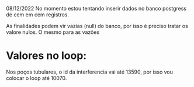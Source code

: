 
08/12/2022
No momento estou tentando inserir dados no banco postgress de cem em cem registros.

As finalidades podem vir vazias (null) do banco, por isso é preciso tratar os valore nulos. O mesmo para as vazões

# Valores no loop:
Nos poços tubulares, o id da interferencia vai até 13590, por isso vou colocar o loop até 10070.

